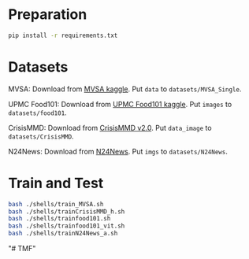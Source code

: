 # Preparation

```bash
pip install -r requirements.txt
```

# Datasets

MVSA: Download from [MVSA kaggle](https://www.kaggle.com/datasets/vincemarcs/mvsasingle). Put `data` to `datasets/MVSA_Single`.

UPMC Food101: Download from [UPMC Food101 kaggle](https://www.kaggle.com/datasets/gianmarco96/upmcfood101). Put `images` to `datasets/food101`.

CrisisMMD: Download from [CrisisMMD v2.0](https://crisisnlp.qcri.org/data/crisismmd/CrisisMMD_v2.0.tar.gz). Put `data_image` to `datasets/CrisisMMD`.

N24News: Download from [N24News](https://github.com/billywzh717/N24News). Put `imgs` to `datasets/N24News`.

# Train and Test

```bash
bash ./shells/train_MVSA.sh
bash ./shells/trainCrisisMMD_h.sh
bash ./shells/trainfood101.sh
bash ./shells/trainfood101_vit.sh
bash ./shells/trainN24News_a.sh
```
"# TMF" 
